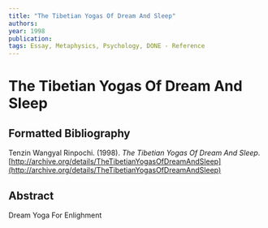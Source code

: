 ```yaml
---
title: "The Tibetian Yogas Of Dream And Sleep"
authors: 
year: 1998
publication: 
tags: Essay, Metaphysics, Psychology, DONE - Reference
---
```

# The Tibetian Yogas Of Dream And Sleep
## Formatted Bibliography
Tenzin Wangyal Rinpochi. (1998). _The Tibetian Yogas Of Dream And Sleep_. [http://archive.org/details/TheTibetianYogasOfDreamAndSleep](http://archive.org/details/TheTibetianYogasOfDreamAndSleep)

## Abstract
Dream Yoga For Enlighment


